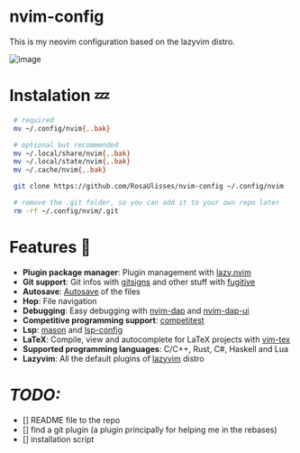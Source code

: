 # nvim-config

This is my neovim configuration based on the lazyvim distro.

![image](https://github.com/RosaUlisses/nvim-config/assets/81490716/b6765f72-5a55-4e05-a6dc-d29a56bd819f)


# Instalation 💤
   ```bash
    # required
    mv ~/.config/nvim{,.bak}

    # optional but recommended
    mv ~/.local/share/nvim{,.bak}
    mv ~/.local/state/nvim{,.bak}
    mv ~/.cache/nvim{,.bak}

    git clone https://github.com/RosaUlisses/nvim-config ~/.config/nvim

    # remove the .git folder, so you can add it to your own repo later
    rm -rf ~/.config/nvim/.git
   ```

# Features 🥶
  - **Plugin package manager**: Plugin management with [lazy.nvim](https://github.com/folke/lazy.nvim)
  - **Git support**: Git infos with [gitsigns](https://github.com/lewis6991/gitsigns.nvim) and other stuff with [fugitive](https://github.com/lewis6991/gitsigns.nvim)
  - **Autosave**: [Autosave](https://github.com/Pocco81/auto-save.nvim) of the files
  - **Hop**: File navigation
  - **Debugging**: Easy debugging with [nvim-dap](https://github.com/mfussenegger/nvim-dap) and [nvim-dap-ui](https://github.com/rcarriga/nvim-dap-ui)
  - **Competitive programming support**: [competitest](https://github.com/xeluxee/competitest.nvim)
  - **Lsp**: [mason](https://github.com/williamboman/mason.nvim) and [lsp-config](https://github.com/neovim/nvim-lspconfig)
  - **LaTeX**: Compile, view and autocomplete for LaTeX projects with [vim-tex](https://github.com/lervag/vimtex)
  - **Supported programming languages**: C/C++, Rust, C#, Haskell and Lua
  - **Lazyvim**: All the default plugins of [lazyvim](https://github.com/LazyVim/LazyVim) distro
  


# *TODO:*
  - [] README file to the repo
  - [] find a git plugin (a plugin principally for helping me in the rebases)
  - [] installation script
